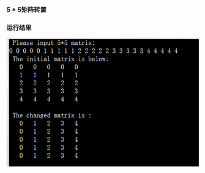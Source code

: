 ### 5 * 5矩阵转置

### 运行结果

![image](https://github.com/zjw-zjw/Programming-Practice/blob/master/matrix%20reverse/2019-03-22_091757.png?raw=true)
